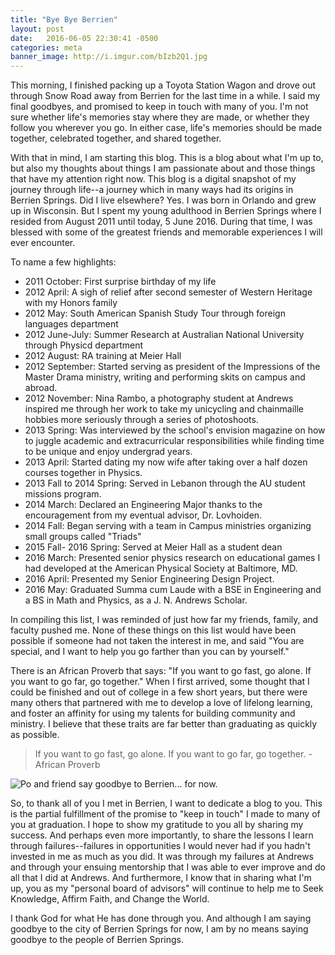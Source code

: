 ```yaml
---
title: "Bye Bye Berrien"
layout: post
date:   2016-06-05 22:30:41 -0500
categories: meta
banner_image: http://i.imgur.com/bIzb2Q1.jpg
---
```




This morning, I finished packing up a Toyota Station Wagon and drove out through Snow Road away from Berrien for the last time in a while. I said my final goodbyes, and promised to keep in touch with many of you. I'm not sure whether life's memories stay where they are made, or whether they follow you wherever you go. In either case, life's memories should be made together, celebrated together, and shared together.

With that in mind, I am starting this blog. This is a blog about what I'm up to, but also my thoughts about things I am passionate about and those things that have my attention right now. This blog is a digital snapshot of my journey through life--a journey which in many ways had its origins in Berrien Springs. Did I live elsewhere? Yes. I was born in Orlando and grew up in Wisconsin. But I spent my young adulthood in Berrien Springs where I resided from August 2011 until today, 5 June 2016. During that time, I was blessed with some of the greatest friends and memorable experiences I will ever encounter. 

To name a few highlights:

- 2011 October: First surprise birthday of my life
- 2012 April: A sigh of relief after second semester of Western Heritage with my Honors family
- 2012 May: South American Spanish Study Tour through foreign languages department
- 2012 June-July: Summer Research at Australian National University through Physicd department
- 2012 August: RA training at Meier Hall
- 2012 September: Started serving as president of the Impressions of the Master Drama ministry, writing and performing skits on campus and abroad.
- 2012 November: Nina Rambo, a photography student at Andrews inspired me through her work to take my unicycling and chainmaille hobbies more seriously through a series of photoshoots.
- 2013 Spring: Was interviewed by the school's envision magazine on how to juggle academic and extracurricular responsibilities while finding time to be unique and enjoy undergrad years.
- 2013 April: Started dating my now wife after taking over a half dozen courses together in Physics.
- 2013 Fall to 2014 Spring: Served in Lebanon through the AU student missions program.
- 2014 March: Declared an Engineering Major thanks to the encouragement from my eventual advisor, Dr. Lovhoiden.
- 2014 Fall: Began serving with a team in Campus ministries organizing small groups called "Triads"
- 2015 Fall- 2016 Spring: Served at Meier Hall as a student dean
- 2016 March: Presented senior physics research on educational games I had developed at the American Physical Society at Baltimore, MD.
- 2016 April: Presented my Senior Engineering Design Project.
- 2016 May: Graduated Summa cum Laude with a BSE in Engineering and a BS in Math and Physics, as a J. N. Andrews Scholar.

In compiling this list, I was reminded of just how far my friends, family, and faculty pushed me. None of these things on this list would have been possible if someone had not taken the interest in me, and said "You are special, and I want to help you go farther than you can by yourself."

There is an African Proverb that says: "If you want to go fast, go alone. If you want to go far, go together." When I first arrived, some thought that I could be finished and out of college in a few short years, but there were many others that partnered with me to develop a love of lifelong learning, and foster an affinity for using my talents for building community and ministry. I believe that these traits are far better than graduating as quickly as possible.

> If you want to go fast, go alone. If you want to go far, go together. - African Proverb

![Po and friend say goodbye to Berrien... for now.](https://i.imgur.com/oVvasZX.jpg) 

So, to thank all of you I met in Berrien, I want to dedicate a blog to you. This is the partial fulfillment of the promise to "keep in touch" I made to many of you at  graduation. I hope to show my gratitude to you all by sharing my success. And perhaps even more importantly, to share the lessons I learn through failures--failures in opportunities I would never had if you hadn't invested in me as much as you did. It was through my failures at Andrews and through your ensuing mentorship that I was able to ever improve and do all that I did at Andrews. And furthermore, I know that in sharing what I'm up, you as my "personal board of advisors" will continue to help me to Seek Knowledge, Affirm Faith, and Change the World.

I thank God for what He has done through you. And although I am saying goodbye to the city of Berrien Springs for now, I am by no means saying goodbye to the people of Berrien Springs.
